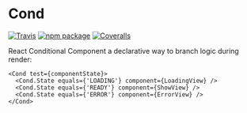 # Cond

[![Travis][build-badge]][build]
[![npm package][npm-badge]][npm]
[![Coveralls][coveralls-badge]][coveralls]

React Conditional Component a declarative way to branch logic during render:

```
<Cond test={componentState}>
  <Cond.State equals={'LOADING'} component={LoadingView} />
  <Cond.State equals={'READY'} component={ShowView} />
  <Cond.State equals={'ERROR'} component={ErrorView} />
</Cond>
```

[build-badge]: https://img.shields.io/travis/user/repo/master.png?style=flat-square
[build]: https://travis-ci.org/user/repo
[npm-badge]: https://img.shields.io/npm/v/npm-package.png?style=flat-square
[npm]: https://www.npmjs.org/package/npm-package
[coveralls-badge]: https://img.shields.io/coveralls/user/repo/master.png?style=flat-square
[coveralls]: https://coveralls.io/github/user/repo
